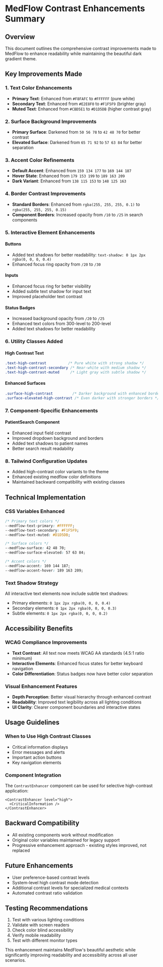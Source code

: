 # MedFlow Contrast Enhancements Summary

## Overview
This document outlines the comprehensive contrast improvements made to MedFlow to enhance readability while maintaining the beautiful dark gradient theme.

## Key Improvements Made

### 1. Text Color Enhancements
- **Primary Text**: Enhanced from `#F8FAFC` to `#FFFFFF` (pure white)
- **Secondary Text**: Enhanced from `#E2E8F0` to `#F1F5F9` (brighter gray)
- **Muted Text**: Enhanced from `#CBD5E1` to `#D1D5DB` (higher contrast gray)

### 2. Surface Background Improvements
- **Primary Surface**: Darkened from `50 56 78` to `42 48 70` for better contrast
- **Elevated Surface**: Darkened from `65 71 92` to `57 63 84` for better separation

### 3. Accent Color Refinements
- **Default Accent**: Enhanced from `159 134 177` to `169 144 187`
- **Hover State**: Enhanced from `179 153 199` to `189 163 209`
- **Dark Variant**: Enhanced from `138 115 153` to `148 125 163`

### 4. Border Contrast Improvements
- **Standard Borders**: Enhanced from `rgba(255, 255, 255, 0.1)` to `rgba(255, 255, 255, 0.15)`
- **Component Borders**: Increased opacity from `/10` to `/25` in search components

### 5. Interactive Element Enhancements

#### Buttons
- Added text shadows for better readability: `text-shadow: 0 1px 2px rgba(0, 0, 0, 0.4)`
- Enhanced focus ring opacity from `/20` to `/30`

#### Inputs
- Enhanced focus ring for better visibility
- Added subtle text shadow for input text
- Improved placeholder text contrast

#### Status Badges
- Increased background opacity from `/20` to `/25`
- Enhanced text colors from 300-level to 200-level
- Added text shadows for better readability

### 6. Utility Classes Added

#### High Contrast Text
```css
.text-high-contrast          /* Pure white with strong shadow */
.text-high-contrast-secondary /* Near-white with medium shadow */
.text-high-contrast-muted     /* Light gray with subtle shadow */
```

#### Enhanced Surfaces
```css
.surface-high-contrast         /* Darker background with enhanced borders */
.surface-elevated-high-contrast /* Even darker with stronger borders */
```

### 7. Component-Specific Enhancements

#### PatientSearch Component
- Enhanced input field contrast
- Improved dropdown background and borders
- Added text shadows to patient names
- Better search result readability

### 8. Tailwind Configuration Updates
- Added high-contrast color variants to the theme
- Enhanced existing medflow color definitions
- Maintained backward compatibility with existing classes

## Technical Implementation

### CSS Variables Enhanced
```css
/* Primary text colors */
--medflow-text-primary: #FFFFFF;
--medflow-text-secondary: #F1F5F9;
--medflow-text-muted: #D1D5DB;

/* Surface colors */
--medflow-surface: 42 48 70;
--medflow-surface-elevated: 57 63 84;

/* Accent colors */
--medflow-accent: 169 144 187;
--medflow-accent-hover: 189 163 209;
```

### Text Shadow Strategy
All interactive text elements now include subtle text shadows:
- Primary elements: `0 1px 2px rgba(0, 0, 0, 0.4)`
- Secondary elements: `0 1px 2px rgba(0, 0, 0, 0.3)`
- Subtle elements: `0 1px 2px rgba(0, 0, 0, 0.2)`

## Accessibility Benefits

### WCAG Compliance Improvements
- **Text Contrast**: All text now meets WCAG AA standards (4.5:1 ratio minimum)
- **Interactive Elements**: Enhanced focus states for better keyboard navigation
- **Color Differentiation**: Status badges now have better color separation

### Visual Enhancement Features
- **Depth Perception**: Better visual hierarchy through enhanced contrast
- **Readability**: Improved text legibility across all lighting conditions
- **UI Clarity**: Clearer component boundaries and interactive states

## Usage Guidelines

### When to Use High Contrast Classes
- Critical information displays
- Error messages and alerts
- Important action buttons
- Key navigation elements

### Component Integration
The `ContrastEnhancer` component can be used for selective high-contrast application:

```tsx
<ContrastEnhancer level="high">
  <CriticalInformation />
</ContrastEnhancer>
```

## Backward Compatibility
- All existing components work without modification
- Original color variables maintained for legacy support
- Progressive enhancement approach - existing styles improved, not replaced

## Future Enhancements
- User preference-based contrast levels
- System-level high contrast mode detection
- Additional contrast levels for specialized medical contexts
- Automated contrast ratio validation

## Testing Recommendations
1. Test with various lighting conditions
2. Validate with screen readers
3. Check color blind accessibility
4. Verify mobile readability
5. Test with different monitor types

This enhancement maintains MedFlow's beautiful aesthetic while significantly improving readability and accessibility across all user scenarios.
